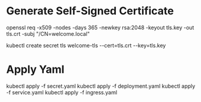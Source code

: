 # Generate Self-Signed Certificate
openssl req -x509 -nodes -days 365 -newkey rsa:2048 -keyout tls.key -out tls.crt -subj "/CN=welcome.local"

kubectl create secret tls welcome-tls --cert=tls.crt --key=tls.key

# Apply Yaml
kubectl apply -f secret.yaml
kubectl apply -f deployment.yaml 
kubectl apply -f service.yaml
kubectl apply -f ingress.yaml